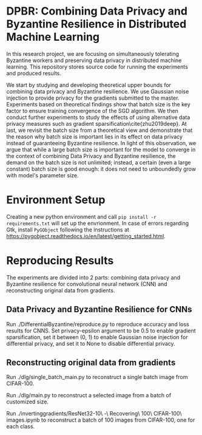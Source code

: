 # DPBR: Combining Data Privacy and Byzantine Resilience in Distributed Machine Learning

In this research project, we are focusing on simultaneously tolerating Byzantine workers and preserving data privacy in distributed machine learning. This repository stores source code for running the experiments and produced results.

We start by studying and developing theoretical upper bounds for combining data privacy and Byzantine resilience. We use Gaussian noise injection to provide privacy for the gradients submitted to the master. Experiments based on theoretical findings show that batch size is the key factor to ensure training convergence of the SGD algorithm. We then conduct further experiments to study the effects of using alternative data privacy measures such as gradient sparsification\cite{zhu2019deep}. At last, we revisit the batch size from a theoretical view and demonstrate that the reason why batch size is important lies in its effect on data privacy instead of guaranteeing Byzantine resilience. In light of this observation, we argue that while a large batch size is important for the model to converge in the context of combining Data Privacy and Byzantine resilience, the demand on the batch size is not unlimited; instead, a certain (even a large constant) batch size is good enough: it does not need to unboundedly grow with model's parameter size.

# Environment Setup
Creating a new python environment and call `pip install -r requirements.txt` will set up the envrionment.
In case of errors regarding Gtk, install `PyGObject` following the instructions at https://pygobject.readthedocs.io/en/latest/getting_started.html.

# Reproducing Results
The experiments are divided into 2 parts: combining data privacy and Byzantine resilience for convolutional neural network (CNN) and reconstructing original data from gradients.

## Data Privacy and Byzantine Resilience for CNNs

Run ./DifferentialByzantine/reproduce.py to reproduce accuracy and loss results for CNNS. Set privacy-epsilon argument to be 0.5 to enable gradient sparsification, set it between (0, 1) to enable Gaussian noise injection for differential privacy, and set it to None to disable differential privacy. 

## Reconstructing original data from gradients

Run ./dlg/single_batch_main.py to reconstruct a single batch image from CIFAR-100.

Run ./dlg/main.py to reconstruct a selected image from a batch of customized size. 

Run ./invertinggradients/ResNet32-10\ -\ Recovering\ 100\ CIFAR-100\ images.ipynb to reconstruct a batch of 100 images from CIFAR-100, one for each class.
